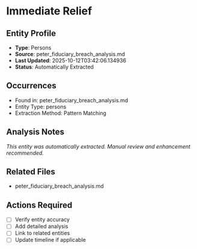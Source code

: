 # Immediate Relief

## Entity Profile
- **Type**: Persons
- **Source**: peter_fiduciary_breach_analysis.md
- **Last Updated**: 2025-10-12T03:42:06.134936
- **Status**: Automatically Extracted

## Occurrences
- Found in: peter_fiduciary_breach_analysis.md
- Entity Type: persons
- Extraction Method: Pattern Matching

## Analysis Notes
*This entity was automatically extracted. Manual review and enhancement recommended.*

## Related Files
- peter_fiduciary_breach_analysis.md

## Actions Required
- [ ] Verify entity accuracy
- [ ] Add detailed analysis
- [ ] Link to related entities
- [ ] Update timeline if applicable

